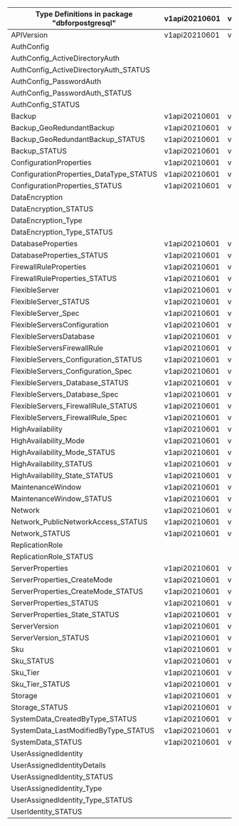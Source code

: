 | Type Definitions in package "dbforpostgresql" | v1api20210601 | v1api20220120preview | v1api20221201 |
|-----------------------------------------------|---------------|----------------------|---------------|
| APIVersion                                    | v1api20210601 | v1api20220120preview | v1api20221201 |
| AuthConfig                                    |               |                      | v1api20221201 |
| AuthConfig_ActiveDirectoryAuth                |               |                      | v1api20221201 |
| AuthConfig_ActiveDirectoryAuth_STATUS         |               |                      | v1api20221201 |
| AuthConfig_PasswordAuth                       |               |                      | v1api20221201 |
| AuthConfig_PasswordAuth_STATUS                |               |                      | v1api20221201 |
| AuthConfig_STATUS                             |               |                      | v1api20221201 |
| Backup                                        | v1api20210601 | v1api20220120preview | v1api20221201 |
| Backup_GeoRedundantBackup                     | v1api20210601 | v1api20220120preview | v1api20221201 |
| Backup_GeoRedundantBackup_STATUS              | v1api20210601 | v1api20220120preview | v1api20221201 |
| Backup_STATUS                                 | v1api20210601 | v1api20220120preview | v1api20221201 |
| ConfigurationProperties                       | v1api20210601 | v1api20220120preview | v1api20221201 |
| ConfigurationProperties_DataType_STATUS       | v1api20210601 | v1api20220120preview | v1api20221201 |
| ConfigurationProperties_STATUS                | v1api20210601 | v1api20220120preview | v1api20221201 |
| DataEncryption                                |               |                      | v1api20221201 |
| DataEncryption_STATUS                         |               |                      | v1api20221201 |
| DataEncryption_Type                           |               |                      | v1api20221201 |
| DataEncryption_Type_STATUS                    |               |                      | v1api20221201 |
| DatabaseProperties                            | v1api20210601 | v1api20220120preview | v1api20221201 |
| DatabaseProperties_STATUS                     | v1api20210601 | v1api20220120preview | v1api20221201 |
| FirewallRuleProperties                        | v1api20210601 | v1api20220120preview | v1api20221201 |
| FirewallRuleProperties_STATUS                 | v1api20210601 | v1api20220120preview | v1api20221201 |
| FlexibleServer                                | v1api20210601 | v1api20220120preview | v1api20221201 |
| FlexibleServer_STATUS                         | v1api20210601 | v1api20220120preview | v1api20221201 |
| FlexibleServer_Spec                           | v1api20210601 | v1api20220120preview | v1api20221201 |
| FlexibleServersConfiguration                  | v1api20210601 | v1api20220120preview | v1api20221201 |
| FlexibleServersDatabase                       | v1api20210601 | v1api20220120preview | v1api20221201 |
| FlexibleServersFirewallRule                   | v1api20210601 | v1api20220120preview | v1api20221201 |
| FlexibleServers_Configuration_STATUS          | v1api20210601 | v1api20220120preview | v1api20221201 |
| FlexibleServers_Configuration_Spec            | v1api20210601 | v1api20220120preview | v1api20221201 |
| FlexibleServers_Database_STATUS               | v1api20210601 | v1api20220120preview | v1api20221201 |
| FlexibleServers_Database_Spec                 | v1api20210601 | v1api20220120preview | v1api20221201 |
| FlexibleServers_FirewallRule_STATUS           | v1api20210601 | v1api20220120preview | v1api20221201 |
| FlexibleServers_FirewallRule_Spec             | v1api20210601 | v1api20220120preview | v1api20221201 |
| HighAvailability                              | v1api20210601 | v1api20220120preview | v1api20221201 |
| HighAvailability_Mode                         | v1api20210601 | v1api20220120preview | v1api20221201 |
| HighAvailability_Mode_STATUS                  | v1api20210601 | v1api20220120preview | v1api20221201 |
| HighAvailability_STATUS                       | v1api20210601 | v1api20220120preview | v1api20221201 |
| HighAvailability_State_STATUS                 | v1api20210601 | v1api20220120preview | v1api20221201 |
| MaintenanceWindow                             | v1api20210601 | v1api20220120preview | v1api20221201 |
| MaintenanceWindow_STATUS                      | v1api20210601 | v1api20220120preview | v1api20221201 |
| Network                                       | v1api20210601 | v1api20220120preview | v1api20221201 |
| Network_PublicNetworkAccess_STATUS            | v1api20210601 | v1api20220120preview | v1api20221201 |
| Network_STATUS                                | v1api20210601 | v1api20220120preview | v1api20221201 |
| ReplicationRole                               |               |                      | v1api20221201 |
| ReplicationRole_STATUS                        |               |                      | v1api20221201 |
| ServerProperties                              | v1api20210601 | v1api20220120preview | v1api20221201 |
| ServerProperties_CreateMode                   | v1api20210601 | v1api20220120preview | v1api20221201 |
| ServerProperties_CreateMode_STATUS            | v1api20210601 | v1api20220120preview | v1api20221201 |
| ServerProperties_STATUS                       | v1api20210601 | v1api20220120preview | v1api20221201 |
| ServerProperties_State_STATUS                 | v1api20210601 | v1api20220120preview | v1api20221201 |
| ServerVersion                                 | v1api20210601 | v1api20220120preview | v1api20221201 |
| ServerVersion_STATUS                          | v1api20210601 | v1api20220120preview | v1api20221201 |
| Sku                                           | v1api20210601 | v1api20220120preview | v1api20221201 |
| Sku_STATUS                                    | v1api20210601 | v1api20220120preview | v1api20221201 |
| Sku_Tier                                      | v1api20210601 | v1api20220120preview | v1api20221201 |
| Sku_Tier_STATUS                               | v1api20210601 | v1api20220120preview | v1api20221201 |
| Storage                                       | v1api20210601 | v1api20220120preview | v1api20221201 |
| Storage_STATUS                                | v1api20210601 | v1api20220120preview | v1api20221201 |
| SystemData_CreatedByType_STATUS               | v1api20210601 | v1api20220120preview | v1api20221201 |
| SystemData_LastModifiedByType_STATUS          | v1api20210601 | v1api20220120preview | v1api20221201 |
| SystemData_STATUS                             | v1api20210601 | v1api20220120preview | v1api20221201 |
| UserAssignedIdentity                          |               |                      | v1api20221201 |
| UserAssignedIdentityDetails                   |               |                      | v1api20221201 |
| UserAssignedIdentity_STATUS                   |               |                      | v1api20221201 |
| UserAssignedIdentity_Type                     |               |                      | v1api20221201 |
| UserAssignedIdentity_Type_STATUS              |               |                      | v1api20221201 |
| UserIdentity_STATUS                           |               |                      | v1api20221201 |
